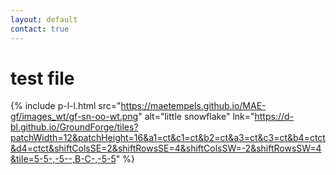 ```yaml
---
layout: default
contact: true
---
```


# test file

{% include p-l-l.html
  src="https://maetempels.github.io/MAE-gf/images_wt/gf-sn-oo-wt.png"
  alt="little snowflake"
  lnk="https://d-bl.github.io/GroundForge/tiles?patchWidth=12&patchHeight=16&a1=ct&c1=ct&b2=ct&a3=ct&c3=ct&b4=ctct&d4=ctct&shiftColsSE=2&shiftRowsSE=4&shiftColsSW=-2&shiftRowsSW=4&tile=5-5-,-5--,B-C-,-5-5"
%}


